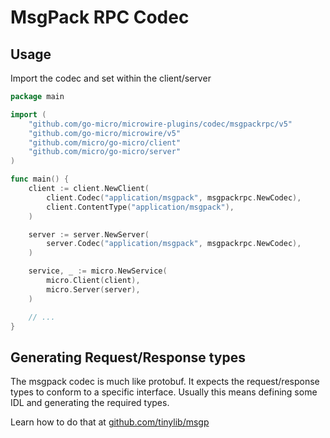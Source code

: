 # MsgPack RPC Codec

## Usage

Import the codec and set within the client/server
```go
package main

import (
    "github.com/go-micro/microwire-plugins/codec/msgpackrpc/v5"
    "github.com/go-micro/microwire/v5"
    "github.com/micro/go-micro/client"
    "github.com/micro/go-micro/server"
)

func main() {
    client := client.NewClient(
        client.Codec("application/msgpack", msgpackrpc.NewCodec),
        client.ContentType("application/msgpack"),
    )

    server := server.NewServer(
        server.Codec("application/msgpack", msgpackrpc.NewCodec),
    )

    service, _ := micro.NewService(
        micro.Client(client),
        micro.Server(server),
    )

    // ...
}
```

## Generating Request/Response types

The msgpack codec is much like protobuf. It expects the request/response types to conform to a specific interface. Usually this 
means defining some IDL and generating the required types. 

Learn how to do that at [github.com/tinylib/msgp](https://github.com/tinylib/msgp)

